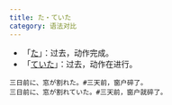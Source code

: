 ```yaml
---
title: た・ていた
category: 语法对比
---
```


- 「[た](ta)」：过去，动作完成。
- 「[ていた](teita)」：过去，动作在进行。

```example
三日前に、窓が割れた。#三天前，窗户碎了。
三日前に、窓が割れていた。#三天前，窗户就碎了。
```
